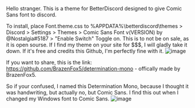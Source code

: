 Hello stranger.
This is a theme for BetterDiscord designed to give Comic Sans font to discord.


To install, place Font.theme.css to %APPDATA%\betterdiscord\themes > Discord > Settings > Themes > Comic Sans Font v(VERSION) by @Nostalgia#5187 > "Enable Switch" Toggle on.
This is to not be on sale, as it is open sourse. If I find my theme on your site for $$$, I will gladly take it down. If it's free and credits this Github, I'm perfectly fine with it.
![image](https://user-images.githubusercontent.com/80448295/113499383-790afd00-94ca-11eb-9536-957de015ed8b.png)




If you want to share, this is the link: https://github.com/BrazenFox5/determination-mono - offically made by BrazenFox5.

So if your confused, I named this Determination Mono, because I thought it was handwriting, but actually no, but Comic Sans. I find this out when I changed my Windows font to Comic Sans. ![image](https://user-images.githubusercontent.com/80448295/113499368-609ae280-94ca-11eb-919b-a09f99670d7b.png)
